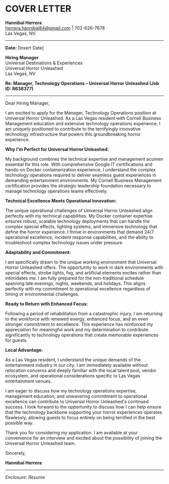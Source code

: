 # COVER LETTER

**Hannibal Herrera**  
herrera.hannibal84@gmail.com | 702-626-7678  
Las Vegas, NV

---

**Date:** [Insert Date]

**Hiring Manager**  
Universal Destinations & Experiences  
Universal Horror Unleashed  
Las Vegas, NV

**Re: Manager, Technology Operations – Universal Horror Unleashed (Job ID: R638377)**

---

Dear Hiring Manager,

I am excited to apply for the Manager, Technology Operations position at Universal Horror Unleashed. As a Las Vegas resident with Cornell Business Management education and extensive technology operations experience, I am uniquely positioned to contribute to the terrifyingly innovative technology infrastructure that powers this groundbreaking horror experience.

**Why I'm Perfect for Universal Horror Unleashed:**

My background combines the technical expertise and management acumen essential for this role. With comprehensive Google IT certifications and hands-on Docker containerization experience, I understand the complex technology operations required to deliver seamless guest experiences in demanding entertainment environments. My Cornell Business Management certification provides the strategic leadership foundation necessary to manage technology operations teams effectively.

**Technical Excellence Meets Operational Innovation:**

The unique operational challenges of Universal Horror Unleashed align perfectly with my technical capabilities. My Docker container expertise ensures robust, scalable technology deployments that can handle the complex special effects, lighting systems, and immersive technology that define the horror experience. I thrive in environments that demand 24/7 operational excellence, incident response capabilities, and the ability to troubleshoot complex technology issues under pressure.

**Adaptability and Commitment:**

I am specifically drawn to the unique working environment that Universal Horror Unleashed offers. The opportunity to work in dark environments with special effects, strobe lights, fog, and artificial elements excites rather than intimidates me. I am fully prepared for the non-traditional schedule spanning late evenings, nights, weekends, and holidays. This aligns perfectly with my commitment to operational excellence regardless of timing or environmental challenges.

**Ready to Return with Enhanced Focus:**

Following a period of rehabilitation from a catastrophic injury, I am returning to the workforce with renewed energy, enhanced focus, and an even stronger commitment to excellence. This experience has reinforced my appreciation for meaningful work and my determination to contribute significantly to technology operations that create memorable experiences for guests.

**Local Advantage:**

As a Las Vegas resident, I understand the unique demands of the entertainment industry in our city. I am immediately available without relocation concerns and deeply familiar with the local talent pool, vendor ecosystem, and operational considerations specific to Las Vegas entertainment venues.

I am eager to discuss how my technology operations expertise, management education, and unwavering commitment to operational excellence can contribute to Universal Horror Unleashed's continued success. I look forward to the opportunity to discuss how I can help ensure that the technology backbone supporting your horror experiences operates flawlessly, allowing guests to focus entirely on being terrified in the best possible way.

Thank you for considering my application. I am available at your convenience for an interview and excited about the possibility of joining the Universal Horror Unleashed team.

Sincerely,

**Hannibal Herrera**

---

*Enclosure: Resume*
